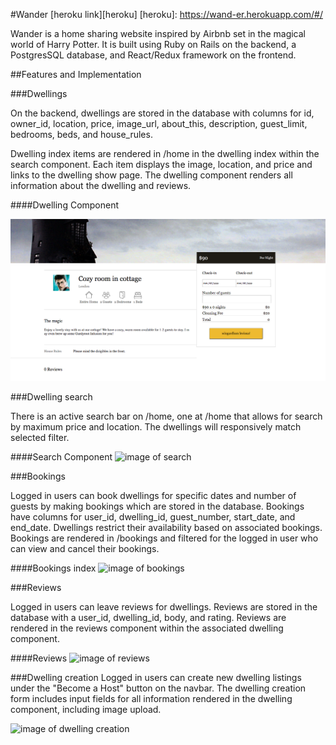 #Wander
[heroku link][heroku]
[heroku]: https://wand-er.herokuapp.com/#/

Wander is a home sharing website inspired by Airbnb set in the magical world of Harry Potter. It is built using Ruby on Rails on the backend, a PostgresSQL database, and React/Redux framework on the frontend.

##Features and Implementation

###Dwellings

On the backend, dwellings are stored in the database with columns for id, owner_id, location, price, image_url, about_this, description, guest_limit, bedrooms, beds, and house_rules.

Dwelling index items are rendered in /home in the dwelling index within the search component.  Each item displays the image, location, and price and links to the dwelling show page.
The dwelling component renders all information about the dwelling and reviews.

####Dwelling Component

![image of dwelling](app/assets/images/dwelling_component.png)

###Dwelling search

There is an active search bar on /home, one at /home that allows for search by maximum price and location.  The dwellings will responsively match selected filter.

####Search Component
![image of search](app/assets/images/search_component)

###Bookings

Logged in users can book dwellings for specific dates and number of guests by making bookings which are stored in the database. Bookings have columns for user_id, dwelling_id, guest_number, start_date, and end_date. Dwellings restrict their availability based on associated bookings.
Bookings are rendered in /bookings and filtered for the logged in user who can view and cancel their bookings.

####Bookings index
![image of bookings](app/assets/images/booking_component)

###Reviews

Logged in users can leave reviews for dwellings. Reviews are stored in the database with a user_id, dwelling_id, body, and rating.
Reviews are rendered in the reviews component within the associated dwelling component.

####Reviews
![image of reviews](app/assets/images/review_component)


###Dwelling creation
Logged in users can create new dwelling listings under the "Become a Host" button on the navbar.  The dwelling creation form includes
input fields for all information rendered in the dwelling component, including image upload.

![image of dwelling creation](app/assets/images/dwelling_creation)
